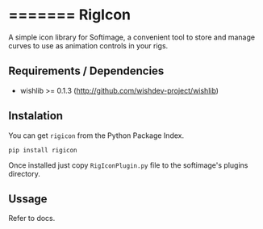 =======
RigIcon
=======
A simple icon library for Softimage, a convenient tool to
store and manage curves to use as animation controls in your rigs.

Requirements / Dependencies
-------------
- wishlib >= 0.1.3 (http://github.com/wishdev-project/wishlib)

Instalation
------------
You can get `rigicon` from the Python Package Index.

    pip install rigicon

Once installed just copy `RigIconPlugin.py` file to the softimage's plugins directory.

Ussage
------
Refer to docs.